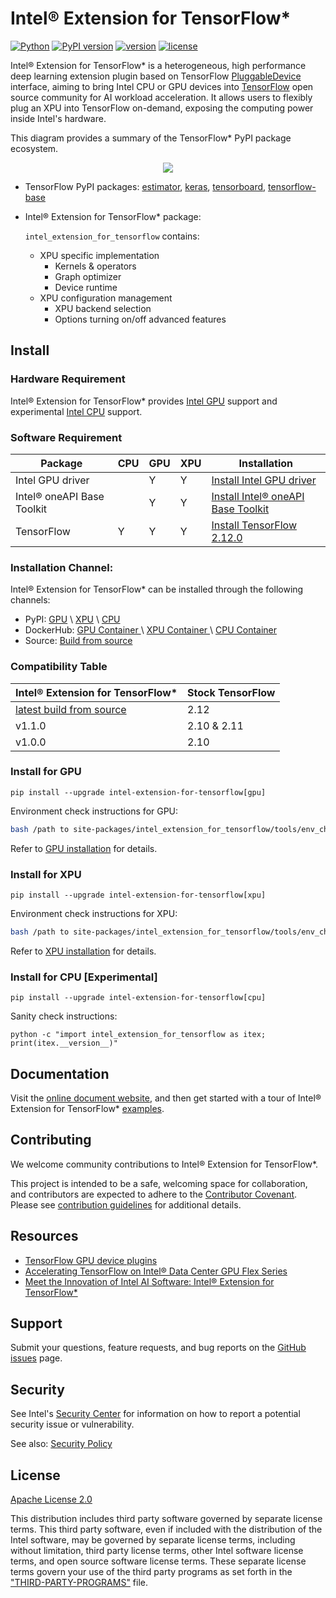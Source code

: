 # Intel® Extension for TensorFlow*

[![Python](https://img.shields.io/pypi/pyversions/intel_extension_for_tensorflow)](https://badge.fury.io/py/intel-extension-for-tensorflow)
[![PyPI version](https://badge.fury.io/py/intel-extension-for-tensorflow.svg)](https://badge.fury.io/py/intel-extension-for-tensorflow)
[![version](https://img.shields.io/github/v/release/intel/intel-extension-for-tensorflow?color=brightgreen)](https://github.com/intel/intel-extension-for-tensorflow/releases)
[![license](https://img.shields.io/badge/license-Apache%202-blue)](LICENSE.txt)

Intel® Extension for TensorFlow* is a heterogeneous, high performance deep learning extension plugin based on TensorFlow [PluggableDevice](https://github.com/tensorflow/community/blob/master/rfcs/20200624-pluggable-device-for-tensorflow.md) interface, aiming to bring Intel CPU or GPU devices into [TensorFlow](https://github.com/tensorflow/tensorflow) open source community for AI workload acceleration. It allows users to flexibly plug an XPU into TensorFlow on-demand, exposing the computing power inside Intel's hardware.

This diagram provides a summary of the TensorFlow* PyPI package ecosystem.

<div align=center>
<img src="docs/guide/images/pip_pkg_deps.png">
</div>


* TensorFlow PyPI packages:
  [estimator](https://www.tensorflow.org/guide/estimator), [keras](https://keras.io), [tensorboard](https://www.tensorflow.org/tensorboard), [tensorflow-base](https://www.tensorflow.org/guide)

* Intel® Extension for TensorFlow* package:
  
   `intel_extension_for_tensorflow` contains:
   * XPU specific implementation
     * Kernels & operators
     * Graph optimizer
     * Device runtime 
   * XPU configuration management
     * XPU backend selection
     * Options turning on/off advanced features

## Install

### Hardware Requirement

Intel® Extension for TensorFlow* provides [Intel GPU](docs/install/install_for_gpu.md#hardware-requirements) support and experimental [Intel CPU](docs/install/experimental/install_for_cpu.md#hardware-requirements) support.

### Software Requirement

|Package|CPU|GPU|XPU|Installation|
|-|-|-|-|-|
|Intel GPU driver||Y|Y|[Install Intel GPU driver](docs/install/install_for_gpu.md#install-gpu-drivers)|
|Intel® oneAPI Base Toolkit||Y|Y|[Install Intel® oneAPI Base Toolkit](docs/install/install_for_gpu.md#install-oneapi-base-toolkit-packages)|
|TensorFlow|Y|Y|Y|[Install TensorFlow 2.12.0](https://www.tensorflow.org/install)|

### Installation Channel:
Intel® Extension for TensorFlow* can be installed through the following channels:

* PyPI: [GPU](docs/install/install_for_gpu.md#install-via-pypi-wheel-in-bare-metal) \ [XPU](docs/install/install_for_xpu.md#install-via-pypi-wheel-in-bare-metal) \ [CPU](docs/install/experimental/install_for_cpu.md#install-via-pypi-wheel-in-bare-metal)
* DockerHub: [ GPU Container ](docs/install/install_for_gpu.md#install-via-docker-container) \ [ XPU Container ](docs/install/install_for_xpu.md#install-via-docker-container) \ [ CPU Container](docs/install/experimental/install_for_cpu.md#install-via-docker-container)
* Source: [Build from source](docs/install/how_to_build.md)


### Compatibility Table

| Intel® Extension for TensorFlow*  | Stock TensorFlow |
| ------- | ----------- |    
| [latest build from source](docs/install/how_to_build.md)  | 2.12        |
| v1.1.0  | 2.10 & 2.11 |
| v1.0.0  | 2.10        | 

### Install for GPU
```
pip install --upgrade intel-extension-for-tensorflow[gpu]
```

Environment check instructions for GPU:

```bash
bash /path to site-packages/intel_extension_for_tensorflow/tools/env_check.sh
```

Refer to [GPU installation](docs/install/install_for_gpu.md) for details.

### Install for XPU
```
pip install --upgrade intel-extension-for-tensorflow[xpu]
```

Environment check instructions for XPU:

```bash
bash /path to site-packages/intel_extension_for_tensorflow/tools/env_check.sh
```

Refer to [XPU installation](docs/install/install_for_xpu.md) for details.

### Install for CPU [Experimental]
```
pip install --upgrade intel-extension-for-tensorflow[cpu]
```

Sanity check instructions:
```
python -c "import intel_extension_for_tensorflow as itex; print(itex.__version__)"
```


## Documentation 

Visit the [online document website](https://intel.github.io/intel-extension-for-tensorflow/latest/), and then get started with a tour of Intel® Extension for TensorFlow* [examples](examples/README.md).

## Contributing

We welcome community contributions to Intel® Extension for TensorFlow*. 

This project is intended to be a safe, welcoming space for collaboration, and contributors are expected to adhere to the [Contributor Covenant](CODE_OF_CONDUCT.md). Please see [contribution guidelines](docs/community/contributing.md) for additional details.

## Resources
- [TensorFlow GPU device plugins](https://www.tensorflow.org/install/gpu_plugins)
- [Accelerating TensorFlow on Intel® Data Center GPU Flex Series](https://blog.tensorflow.org/2022/10/accelerating-tensorflow-on-intel-data-center-gpu-flex-series.html)
- [Meet the Innovation of Intel AI Software: Intel® Extension for TensorFlow*](https://cqpreview.intel.com/content/www/us/en/developer/articles/technical/innovation-of-ai-software-extension-tensorflow.html)

## Support
Submit your questions, feature requests, and bug reports on the [GitHub issues](https://github.com/intel/intel-extension-for-tensorflow/issues) page.

## Security
See Intel's [Security Center](https://www.intel.com/content/www/us/en/security-center/default.html) for information on how to report a potential security issue or vulnerability.

See also: [Security Policy](SECURITY.md)

## License
[Apache License 2.0](LICENSE.txt)

This distribution includes third party software governed by separate license terms. This third party software, even if included with the distribution of the Intel software, may be governed by separate license terms, including without limitation, third party license terms, other Intel software license terms, and open source software license terms. These separate license terms govern your use of the third party programs as set forth in the ["THIRD-PARTY-PROGRAMS"](third-party-programs/THIRD-PARTY-PROGRAMS) file.
